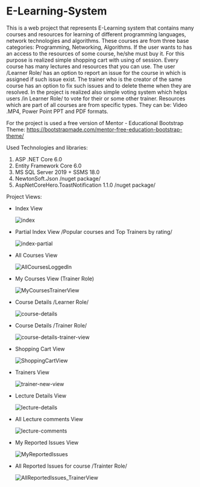 # E-Learning-System

This is a web project that represents E-Learning system that contains many courses and resources for learning of different programming languages, network technologies and algorithms. These courses are from three base categories: Programming, Networking, Algorithms. If the user wants to has an access to the resources of some course, he/she must buy it. For this purpose is realized simple shopping cart with using of session. Every course has many lectures and resources that you can use. The user /Learner Role/ has an option to report an issue for the course in which is assigned if such issue exist. The trainer who is the creator of the same course has an option to fix such issues and to delete theme when they are resolved. In the project is realized also simple voting system which helps users /in Learner Role/ to vote for their or some other trainer. Resources which are part of all courses are from specific types. They can be: Video .MP4, Power Point PPT and PDF formats.

For the project is used a free version of Mentor - Educational Bootstrap Theme: https://bootstrapmade.com/mentor-free-education-bootstrap-theme/
   
Used Technologies and libraries:
   
   1. ASP .NET Core 6.0
   2. Entity Framework Core 6.0
   3. MS SQL Server 2019 + SSMS 18.0
   4. NewtonSoft.Json /nuget package/
   5. AspNetCoreHero.ToastNotification 1.1.0 /nuget package/

Project Views:
  - Index View

    ![index](https://user-images.githubusercontent.com/40525254/159301376-7385b756-4c2b-4e3d-8d40-96866da3fdca.jpg)
   
  - Partial Index View /Popular courses and Top Trainers by rating/

    ![index-partial](https://user-images.githubusercontent.com/40525254/159301558-af18a066-3382-45c7-837f-70a902b0208f.png)

  - All Courses View
  
    ![AllCoursesLoggedIn](https://user-images.githubusercontent.com/40525254/159135700-e9e72a7e-fd3c-4066-b936-d22765555616.jpg)

  - My Courses View (Trainer Role)
  
    ![MyCoursesTrainerView](https://user-images.githubusercontent.com/40525254/159135873-051146ca-d2f7-412e-a92b-2c46ee14c083.jpg)

  - Course Details /Learner Role/
  
    ![course-details](https://user-images.githubusercontent.com/40525254/159301415-72eff194-b140-4e88-9fa7-d1829d132f34.jpg)
    
  - Course Details /Trainer Role/

    ![course-details-trainer-view](https://user-images.githubusercontent.com/40525254/159505164-fffd57a3-1fae-428c-bd08-6bfd0dd15b05.jpg)


  - Shopping Cart View

    ![ShoppingCartView](https://user-images.githubusercontent.com/40525254/159136272-11dd18e3-d0e3-4cb8-9d93-45b970f4423e.jpg)

  - Trainers View

    ![trainer-new-view](https://user-images.githubusercontent.com/40525254/159504983-e57de716-931f-48db-8682-5d04d9ca55ac.jpg)
    
  - Lecture Details View

    ![lecture-details](https://user-images.githubusercontent.com/40525254/159505473-e15dd32d-8c0a-4d60-9fdf-33248f8659e4.jpg)

   
  - All Lecture comments View

    ![lecture-comments](https://user-images.githubusercontent.com/40525254/159505367-9f01b4bc-6ba9-42c0-8183-631a656e2598.jpg)
    
  - My Reported Issues View

    ![MyReportedIssues](https://user-images.githubusercontent.com/40525254/159505297-dc58fd9a-695b-4af9-a95d-582fa5770b89.jpg)
   
  - All Reported Issues for course /Trainter Role/

    ![AllReportedIssues_TrainerView](https://user-images.githubusercontent.com/40525254/159506026-2241ccff-c3de-4f36-be90-8f5c8c8db132.jpg)

   
 



   

   
   
    

